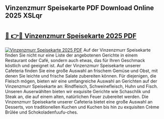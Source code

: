 ## Vinzenzmurr Speisekarte PDF Download Online 2025 XSLqr

# <h2><a href="http://gc9cjk2.nevu.top/?p=Vinzenzmurr+Speisekarte">🔗 👉🔴 Vinzenzmurr Speisekarte 2025 PDF</a></h2>

[![Vinzenzmurr Speisekarte 2025 PDF](https://i.imgur.com/dBaPXMq.png)](http://gc9cjk2.nevu.top/?p=Vinzenzmurr+Speisekarte)
Auf der Vinzenzmurr Speisekarte finden Sie nicht nur eine Liste der angebotenen Gerichte in einem Restaurant oder Café, sondern auch etwas, das für Ihren Geschmack köstlich und geeignet ist. Auf der Vinzenzmurr Speisekarte unserer Cafeteria finden Sie eine große Auswahl an frischem Gemüse und Obst, mit denen Sie leichte und frische Salate zubereiten können. Für diejenigen, die Fleisch mögen, bieten wir eine umfangreiche Auswahl an Gerichten auf der Vinzenzmurr Speisekarte an: Rindfleisch, Schweinefleisch, Huhn und Fisch. Unseren Auserwählten bieten wir exquisite Gerichte wie Schaschlik und Steak an, die auf einem alten, natürlichen Feuer zubereitet werden. Die Vinzenzmurr Speisekarte unserer Cafeteria bietet eine große Auswahl an Desserts, von traditionellen Kuchen und Kuchen bis hin zu exquisiten Crème Brûlée und Schokoladenfuufu-ches.
